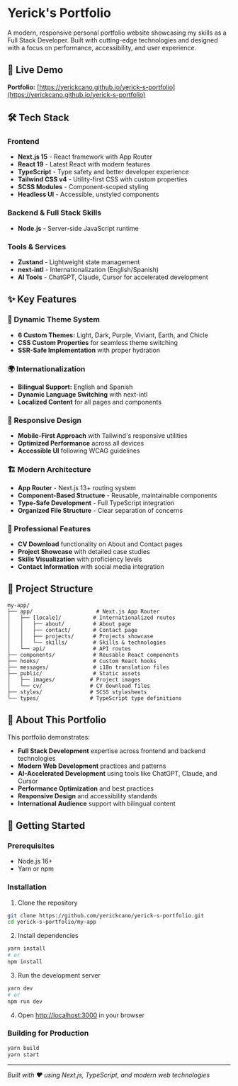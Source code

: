 # Yerick's Portfolio

A modern, responsive personal portfolio website showcasing my skills as a Full Stack Developer. Built with cutting-edge technologies and designed with a focus on performance, accessibility, and user experience.

## 🚀 Live Demo

**Portfolio:** [https://yerickcano.github.io/yerick-s-portfolio](https://yerickcano.github.io/yerick-s-portfolio)

## 🛠️ Tech Stack

### Frontend
- **Next.js 15** - React framework with App Router
- **React 19** - Latest React with modern features
- **TypeScript** - Type safety and better developer experience
- **Tailwind CSS v4** - Utility-first CSS with custom properties
- **SCSS Modules** - Component-scoped styling
- **Headless UI** - Accessible, unstyled components

### Backend & Full Stack Skills
- **Node.js** - Server-side JavaScript runtime


### Tools & Services
- **Zustand** - Lightweight state management
- **next-intl** - Internationalization (English/Spanish)
- **AI Tools** - ChatGPT, Claude, Cursor for accelerated development

## ✨ Key Features

### 🎨 Dynamic Theme System
- **6 Custom Themes:** Light, Dark, Purple, Viviant, Earth, and Chicle
- **CSS Custom Properties** for seamless theme switching
- **SSR-Safe Implementation** with proper hydration

### 🌍 Internationalization
- **Bilingual Support:** English and Spanish
- **Dynamic Language Switching** with next-intl
- **Localized Content** for all pages and components

### 📱 Responsive Design
- **Mobile-First Approach** with Tailwind's responsive utilities
- **Optimized Performance** across all devices
- **Accessible UI** following WCAG guidelines

### 🏗️ Modern Architecture
- **App Router** - Next.js 13+ routing system
- **Component-Based Structure** - Reusable, maintainable components
- **Type-Safe Development** - Full TypeScript integration
- **Organized File Structure** - Clear separation of concerns

### 💼 Professional Features
- **CV Download** functionality on About and Contact pages
- **Project Showcase** with detailed case studies
- **Skills Visualization** with proficiency levels
- **Contact Information** with social media integration

## 📁 Project Structure

```
my-app/
├── app/                    # Next.js App Router
│   ├── [locale]/          # Internationalized routes
│   │   ├── about/         # About page
│   │   ├── contact/       # Contact page
│   │   ├── projects/      # Projects showcase
│   │   └── skills/        # Skills & technologies
│   └── api/               # API routes
├── components/            # Reusable React components
├── hooks/                 # Custom React hooks
├── messages/              # i18n translation files
├── public/                # Static assets
│   ├── images/           # Project images
│   └── cv/               # CV download files
├── styles/               # SCSS stylesheets
└── types/                # TypeScript type definitions
```

## 🎯 About This Portfolio

This portfolio demonstrates:

- **Full Stack Development** expertise across frontend and backend technologies
- **Modern Web Development** practices and patterns
- **AI-Accelerated Development** using tools like ChatGPT, Claude, and Cursor
- **Performance Optimization** and best practices
- **Responsive Design** and accessibility standards
- **International Audience** support with bilingual content

## 🚀 Getting Started

### Prerequisites
- Node.js 16+ 
- Yarn or npm

### Installation

1. Clone the repository
```bash
git clone https://github.com/yerickcano/yerick-s-portfolio.git
cd yerick-s-portfolio/my-app
```

2. Install dependencies
```bash
yarn install
# or
npm install
```

3. Run the development server
```bash
yarn dev
# or
npm run dev
```

4. Open [http://localhost:3000](http://localhost:3000) in your browser

### Building for Production

```bash
yarn build
yarn start
```

---

*Built with ❤️ using Next.js, TypeScript, and modern web technologies*
